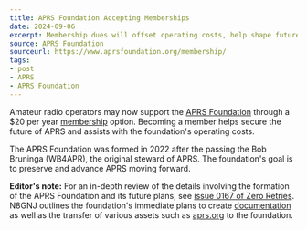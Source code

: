 ```yaml
---
title: APRS Foundation Accepting Memberships
date: 2024-09-06
excerpt: Membership dues will offset operating costs, help shape future of APRS.
source: APRS Foundation
sourceurl: https://www.aprsfoundation.org/membership/
tags:
- post
- APRS
- APRS Foundation
---
```

Amateur radio operators may now support the [APRS Foundation](https://www.aprsfoundation.org/) through a $20 per year [membership](https://www.aprsfoundation.org/membership/) option. Becoming a member helps secure the future of APRS and assists with the foundation's operating costs. 

The APRS Foundation was formed in 2022 after the passing the Bob Bruninga (WB4APR), the original steward of APRS. The foundation's goal is to preserve and advance APRS moving forward.

**Editor's note:** For an in-depth review of the details involving the formation of the APRS Foundation and its future plans, see [issue 0167 of Zero Retries](https://www.zeroretries.org/p/zero-retries-0167). N8GNJ outlines the foundation's immediate plans to create [documentation](https://how.aprs.works/) as well as the transfer of various assets such as [aprs.org](http://aprs.org/) to the foundation.